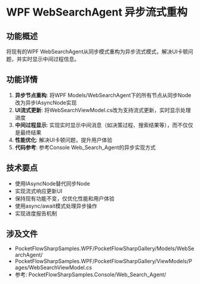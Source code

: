 # WPF WebSearchAgent 异步流式重构

## 功能概述
将现有的WPF WebSearchAgent从同步模式重构为异步流式模式，解决UI卡顿问题，并实时显示中间过程信息。

## 功能详情
1. **异步节点重构**: 将WPF Models/WebSearchAgent下的所有节点从同步Node改为异步IAsyncNode实现
2. **UI流式更新**: 将WebSearchViewModel.cs改为支持流式更新，实时显示处理进度
3. **中间过程显示**: 实现实时显示中间消息（如决策过程、搜索结果等），而不仅仅是最终结果
4. **性能优化**: 解决UI卡顿问题，提升用户体验
5. **代码参考**: 参考Console Web_Search_Agent的异步实现方式

## 技术要点
- 使用IAsyncNode替代同步Node
- 实现流式响应更新UI
- 保持现有功能不变，仅优化性能和用户体验
- 使用async/await模式处理异步操作
- 实现进度报告机制

## 涉及文件
- PocketFlowSharpSamples.WPF/PocketFlowSharpGallery/Models/WebSearchAgent/
- PocketFlowSharpSamples.WPF/PocketFlowSharpGallery/ViewModels/Pages/WebSearchViewModel.cs
- 参考: PocketFlowSharpSamples.Console/Web_Search_Agent/